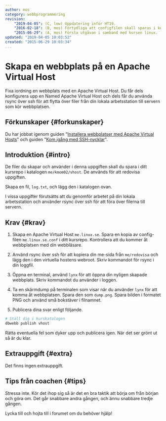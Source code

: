 ```yaml
---
author: mos
category: webbprogrammering
revision:
    "2019-04-05": (C, lew) Uppdatering inför HT19.
    "2016-02-18": (B, mos) Förtydliga att configfilen skall sparas i kursrepot.
    "2015-06-29": (A, mos) Första utgåvan i samband med kursen linux.
updated: "2019-04-05 10:03:52"
created: "2015-06-29 10:03:34"
...
```

Skapa en webbplats på en Apache Virtual Host
==================================

Fixa iordning en webbplats med en Apache Virtual Host. Du får dels konfigurera upp en Named Apache Virtual Host och dels får du använda rsync över ssh för att flytta över filer från din lokala arbetsstation till servern som kör webbplatsen.

<!--more-->



Förkunskaper {#forkunskaper}
-----------------------

Du har jobbat igenom guiden "[Installera webbplatser med Apache Virtual Hosts](kunskap/installera-webbplatser-med-apache-name-based-virtual-hosts)" och guiden "[Kom igång med SSH-nycklar](guide/kom-igang-med-ssh/kom-igang-med-ssh-nycklar)".



Introduktion {#intro}
-----------------------

De filer du skapar och använder i denna uppgiften skall du spara i ditt kursrepo i katalogen `me/kmom02/vhost`. De används för att redovisa uppgiften.

Skapa en fil, `log.txt`, och lägg den i katalogen ovan.

I vissa uppgifter förutsätts att du genomför arbetet på din lokala arbetsstation och använder rsync över ssh för att föra över filerna till servern.



Krav {#krav}
-----------------------

1. Skapa en Apache Virtual Host `me.linux.se`. Spara en kopia av config-filen `me.linux.se.conf` i ditt kursrepo. Kontrollera att du kommer åt webbplatsen med din webbläsare.

1. Använd rsync över ssh för att kopiera din me-sida från `me/redovisa` och lägg den i den virtuella hostens webroot. Skriv kommandot för rsync i din loggfil.

1. Öppna en terminal, använd `lynx` för att öppna din nyligen skapade webbplats. Skriv kommandot du använder i loggen.

1. Ta en skärmdump på terminalen som visar när du använder `lynx` för att komma åt webbplatsen. Spara den som `dump.png`. Spara bilden i formatet PNG och använd små bokstäver i filnamnet.

1. Publicera dina svar enligt följande.

```bash
# Ställ dig i kurskatalogen
dbwebb publish vhost
```

Rätta eventuella fel som dyker upp och publicera igen. När det ser grönt ut så är du klar.



Extrauppgift {#extra}
-----------------------

Det finns ingen extrauppgift.



Tips från coachen {#tips}
-----------------------

Stressa inte. Kör det ihop sig så är det en bra taktik att börja om från början och göra om. Det går snabbare andra gången, och ännu snabbare tredje gången.

Lycka till och hojta till i forumet om du behöver hjälp!
